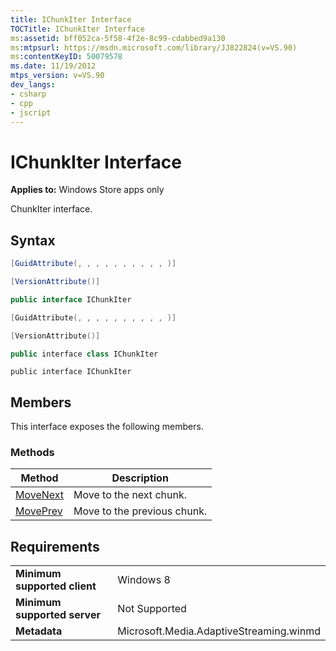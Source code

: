 ```yaml
---
title: IChunkIter Interface
TOCTitle: IChunkIter Interface
ms:assetid: bff052ca-5f58-4f2e-8c99-cdabbed9a130
ms:mtpsurl: https://msdn.microsoft.com/library/JJ822824(v=VS.90)
ms:contentKeyID: 50079578
ms.date: 11/19/2012
mtps_version: v=VS.90
dev_langs:
- csharp
- cpp
- jscript
---
```


# IChunkIter Interface

**Applies to:** Windows Store apps only

ChunkIter interface.

## Syntax

```csharp
[GuidAttribute(, , , , , , , , , , )] 

[VersionAttribute()]

public interface IChunkIter
```

```cpp
[GuidAttribute(, , , , , , , , , , )] 

[VersionAttribute()]

public interface class IChunkIter
```

```jscript
public interface IChunkIter
```

## Members

This interface exposes the following members.

### Methods

|Method|Description|
|--- |--- |
|[MoveNext](ichunkiter-movenext-method.md)|Move to the next chunk.|
|[MovePrev](ichunkiter-moveprev-method.md)|Move to the previous chunk.|

## Requirements

|||
|--- |--- |
|**Minimum supported client**|Windows 8|
|**Minimum supported server**|Not Supported|
|**Metadata**|Microsoft.Media.AdaptiveStreaming.winmd|
